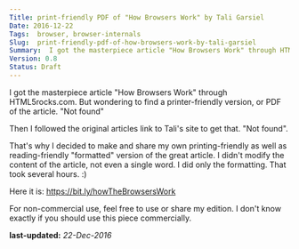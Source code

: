 ```yaml
---
Title: print-friendly PDF of "How Browsers Work" by Tali Garsiel
Date: 2016-12-22
Tags:  browser, browser-internals
Slug:  print-friendly-pdf-of-how-browsers-work-by-tali-garsiel
Summary:  I got the masterpiece article "How Browsers Work" through HTML5rocks.com. But wondering to find a printer-friendly version, or PDF of the article. "Not found".
Version: 0.8
Status: Draft
---
```


I got the masterpiece article "How Browsers Work" through HTML5rocks.com. But wondering to find a printer-friendly version, or PDF of the article. "Not found"

Then I followed the original articles link to Tali's site to get that. "Not found".

That's why I decided to make and share my own printing-friendly as well as reading-friendly "formatted" version of the great article. I didn't modify the content of the article, not even a single word. I did only the formatting. That took several hours. :)

Here it is: https://bit.ly/howTheBrowsersWork

For non-commercial use, feel free to use or share my edition. I don't know exactly if you should use this piece commercially.

**last-updated:** *22-Dec-2016*
